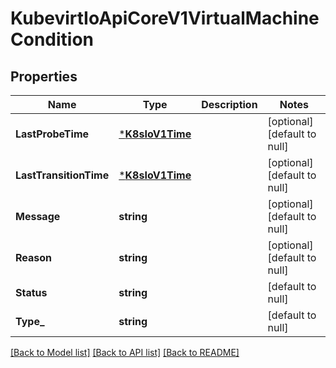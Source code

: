 # KubevirtIoApiCoreV1VirtualMachineCondition

## Properties
Name | Type | Description | Notes
------------ | ------------- | ------------- | -------------
**LastProbeTime** | [***K8sIoV1Time**](k8s.io.v1.Time.md) |  | [optional] [default to null]
**LastTransitionTime** | [***K8sIoV1Time**](k8s.io.v1.Time.md) |  | [optional] [default to null]
**Message** | **string** |  | [optional] [default to null]
**Reason** | **string** |  | [optional] [default to null]
**Status** | **string** |  | [default to null]
**Type_** | **string** |  | [default to null]

[[Back to Model list]](../README.md#documentation-for-models) [[Back to API list]](../README.md#documentation-for-api-endpoints) [[Back to README]](../README.md)


